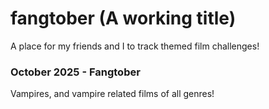 
# fangtober (A working title)

A place for my friends and I to track themed film challenges!

### **October 2025** - Fangtober
Vampires, and vampire related films of all genres! 
